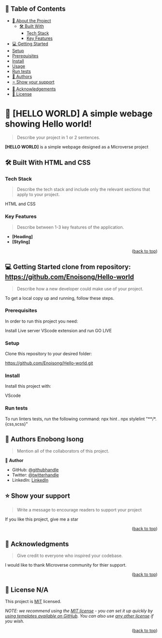 <a name="readme-top"></a>

## 📗 Table of Contents

- [📖 About the Project](#about-project)
  - [🛠 Built With](#built-with)
    - [Tech Stack](#tech-stack)
    - [Key Features](#key-features)
 - [💻 Getting Started](#getting-started)
  - [Setup](#setup)
  - [Prerequisites](#prerequisites)
  - [Install](#install)
  - [Usage](#usage)
  - [Run tests](#run-tests)
 - [👥 Authors](#authors)
- [⭐️ Show your support](#support)
- [🙏 Acknowledgements](#acknowledgements)
- [📝 License](#license)

<!-- PROJECT DESCRIPTION -->

# 📖 [HELLO WORLD] <a name="about-project"></a>A simple webage showing Hello world!

> Describe your project in 1 or 2 sentences.

**[HELLO WORLD]** is a simple webpage designed as a Microverse project

## 🛠 Built With <a name="built-with"></a>HTML and CSS

### Tech Stack <a name="tech-stack"></a>

> Describe the tech stack and include only the relevant sections that apply to your project.

HTML and CSS

<!-- Features -->

### Key Features <a name="key-features"></a>

> Describe between 1-3 key features of the application.

- **[Heading]**
- **[Styling]**


<p align="right">(<a href="#readme-top">back to top</a>)</p>


<!-- GETTING STARTED -->

## 💻 Getting Started <a name="getting-started"></a>clone from repository: https://github.com/Enoisong/Hello-world

> Describe how a new developer could make use of your project.

To get a local copy up and running, follow these steps.

### Prerequisites

In order to run this project you need:

Install Live server VScode extension and run GO LIVE

### Setup

Clone this repository to your desired folder: 

https://github.com/Enoisong/Hello-world.git

### Install

Install this project with:

 VScode

### Run tests

To run linters tests, run the following command: 
npx hint .
npx stylelint "**/*.{css,scss}"

<!-- AUTHORS -->

## 👥 Authors <a name="authors"></a> Enobong Isong

> Mention all of the collaborators of this project.

👤 **Author**

- GitHub: [@githubhandle](https://github.com/Enoisong)
- Twitter: [@twitterhandle](https://twitter.com/Enobongmisong)
- LinkedIn: [LinkedIn](https://www.linkedin.com/in/enobong-isong/)

<!-- SUPPORT -->

## ⭐️ Show your support <a name="support"></a>

> Write a message to encourage readers to support your project

If you like this project, give me a star

<p align="right">(<a href="#readme-top">back to top</a>)</p>

<!-- ACKNOWLEDGEMENTS -->

## 🙏 Acknowledgments <a name="acknowledgements"></a>

> Give credit to everyone who inspired your codebase.

I would like to thank Microverse community for thier support.

<p align="right">(<a href="#readme-top">back to top</a>)</p>

<!-- LICENSE -->

## 📝 License <a name="license"></a> N/A

This project is [MIT](./LICENSE) licensed.

_NOTE: we recommend using the [MIT license](https://choosealicense.com/licenses/mit/) - you can set it up quickly by [using templates available on GitHub](https://docs.github.com/en/communities/setting-up-your-project-for-healthy-contributions/adding-a-license-to-a-repository). You can also use [any other license](https://choosealicense.com/licenses/) if you wish._

<p align="right">(<a href="#readme-top">back to top</a>)</p>
